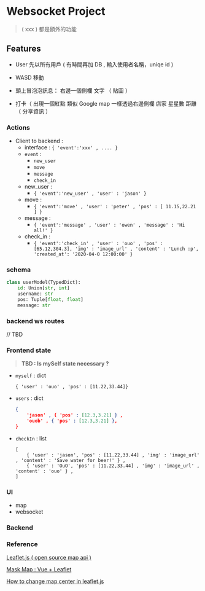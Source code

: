 # Websocket Project

> ( xxx ) 都是額外的功能

## Features

- User
先以所有用戶
( 有時間再加 DB , 輸入使用者名稱，uniqe id )

- WASD 移動

- 頭上冒泡泡訊息：
右邊一個側欄
文字
（ 貼圖 ）

- 打卡（ 出現一個紅點 類似 Google map
一樣透過右邊側欄
店家 星星數 距離
（ 分享資訊 ）

### Actions

- Client to backend :
  - interface : `{ 'event':'xxx' , .... }`
  - `event` :
    - `new_user`
    - `move`
    - `message`
    - `check_in`
  - new_user :
    - `{ 'event':'new_user' , 'user' : 'jason' }`
  - move :
    - `{ 'event':'move' , 'user' : 'peter' , 'pos' : [ 11.15,22.21 ] }`
  - message :
    - `{ 'event':'message' , 'user' : 'owen' , 'message' : 'Hi all!' }`
  - check_in :
    - `{ 'event':'check_in' , 'user' : 'ouo' , 'pos' : [65.12,304.3], 'img' : 'image_url' , 'content' : 'Lunch :p', 'created_at': '2020-04-0 12:00:00' }`

### schema

```python
class userModel(TypedDict):
    id: Union[str, int]
    username: str
    pos: Tuple[float, float]
    message: str
```

### backend ws routes

// TBD

### Frontend state
>
> **TBD : Is mySelf state necessary ?**

- `myself` : dict

    ```jason
    { 'user' : 'ouo' , 'pos' : [11.22,33.44]}
    ```

- `users` : dict

    ```json
    { 
        'jason' , { 'pos' : [12.3,3.21] } ,
        'ouob' , { 'pos' : [12.3,3.21] },
    }
    ```

- `checkIn` : list

    ```jason
    [ 
        { 'user' : 'jason', 'pos' : [11.22,33.44] , 'img' : 'image_url' , 'content' : 'Save water for beer!' } ,
        { 'user' : 'OuO', 'pos' : [11.22,33.44] , 'img' : 'image_url' , 'content' : 'ouo' } ,
    ]
    ```

### UI

- map
- websocket

### Backend

### Reference

[Leaflet.js ( open source map api )](https://leafletjs.com/)

[Mask Map : Vue + Leaflet](https://5xruby.tw/posts/how-to-create-maskmap-by-vuejs-and-osm)

[How to change map center in leaflet.js](https://stackoverflow.com/questions/12735303/how-to-change-the-map-center-in-leaflet-js)
